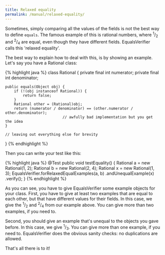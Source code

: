 ```yaml
---
title: Relaxed equality
permalink: /manual/relaxed-equality/
---
```

Sometimes, simply comparing all the values of the fields is not the best way to define `equals`. The famous example of this is rational numbers, where <sup>1</sup>/<sub>2</sub> and <sup>2</sup>/<sub>4</sub> are equal, even though they have different fields. EqualsVerifier calls this 'relaxed equality'.

The best way to explain how to deal with this, is by showing an example. Let's say you have a Rational class:

{% highlight java %}
class Rational {
    private final int numerator;
    private final int denominator;

    public equals(Object obj) {
        if (!(obj instanceof Rational)) {
            return false;
        }
        Rational other = (Rational)obj;
        return (numerator / denominator) == (other.numerator / other.denominator);
                              // awfully bad implementation but you get the idea
    }

    // leaving out everything else for brevity
}
{% endhighlight %}

Then you can write your test like this:

{% highlight java %}
@Test
public void testEquality() {
    Rational a = new Rational(1, 2);
    Rational b = new Rational(2, 4);
    Rational x = new Rational(1, 3);
    EqualsVerifier.forRelaxedEqualExamples(a, b)
        .andUnequalExample(x)
        .verify();
}
{% endhighlight %}

As you can see, you have to give EqualsVerifier some example objects for your class. First, you have to give at least two examples that are equal to each other, but that have different values for their fields. In this case, we give the <sup>1</sup>/<sub>2</sub> and <sup>2</sup>/<sub>4</sub> from our example above. You can give more than two examples, if you need to.

Second, you should give an example that's unequal to the objects you gave before. In this case, we give <sup>1</sup>/<sub>3</sub>. You can give more than one example, if you need to. EqualsVerifier does the obvious sanity checks: no duplications are allowed.

That's all there is to it!

